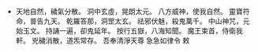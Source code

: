 - 天地自然，穢氣分散。
  洞中玄虛，晃朗太元。
  八方威神，使我自然。
  靈寶符命，普告九天。
  乾羅答那，洞罡太玄。
  祛邪伏魅，殺鬼萬千。
  中山神咒，元始玉文。
  持誦一遍，卻鬼延年。
  按行五嶽，八海知聞。
  魔王束首，侍衛我軒。
  兇穢消散，道炁常存。
  吾奉清淨天尊
  急急如律令
  敕